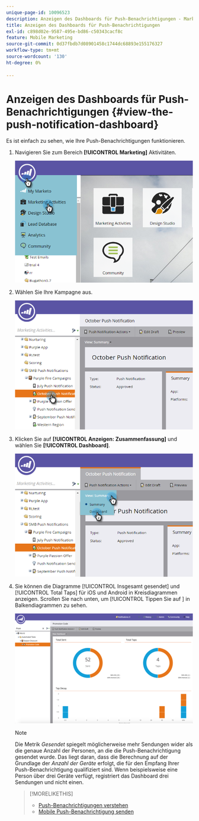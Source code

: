 ```yaml
---
unique-page-id: 10096523
description: Anzeigen des Dashboards für Push-Benachrichtigungen - Marketo-Dokumente - Produktdokumentation
title: Anzeigen des Dashboards für Push-Benachrichtigungen
exl-id: c898d02e-9587-495e-bd86-c50343cacf8c
feature: Mobile Marketing
source-git-commit: 0d37fbdb7d08901458c1744dc68893e155176327
workflow-type: tm+mt
source-wordcount: '130'
ht-degree: 0%

---
```


# Anzeigen des Dashboards für Push-Benachrichtigungen {#view-the-push-notification-dashboard}

Es ist einfach zu sehen, wie Ihre Push-Benachrichtigungen funktionieren.

1. Navigieren Sie zum Bereich **[!UICONTROL Marketing]** Aktivitäten.

   ![](assets/image2015-12-11-12-3a57-3a48.png)

1. Wählen Sie Ihre Kampagne aus.

   ![](assets/image2015-12-11-13-3a1-3a56.png)

1. Klicken Sie auf **[!UICONTROL Anzeigen: Zusammenfassung]** und wählen Sie **[!UICONTROL Dashboard]**.

   ![](assets/image2015-12-11-13-3a4-3a23.png)

1. Sie können die Diagramme [!UICONTROL Insgesamt gesendet] und [!UICONTROL Total Taps] für iOS und Android in Kreisdiagrammen anzeigen. Scrollen Sie nach unten, um [!UICONTROL Tippen Sie auf ] in Balkendiagrammen zu sehen.

   ![](assets/image2015-12-15-15-3a23-3a47.png)

   >[!NOTE]
   >
   >Die Metrik _Gesendet_ spiegelt möglicherweise mehr Sendungen wider als die genaue Anzahl der Personen, an die die Push-Benachrichtigung gesendet wurde. Das liegt daran, dass die Berechnung auf der Grundlage der *Anzahl der Geräte* erfolgt, die für den Empfang Ihrer Push-Benachrichtigung qualifiziert sind. Wenn beispielsweise eine Person über drei Geräte verfügt, registriert das Dashboard drei Sendungen und nicht einen.

   >[!MORELIKETHIS]
   >
   >* [Push-Benachrichtigungen verstehen](/help/marketo/product-docs/mobile-marketing/push-notifications/understanding-push-notifications.md)
   >* [Mobile Push-Benachrichtigung senden](/help/marketo/product-docs/mobile-marketing/push-notifications/send-a-mobile-push-notification.md)
